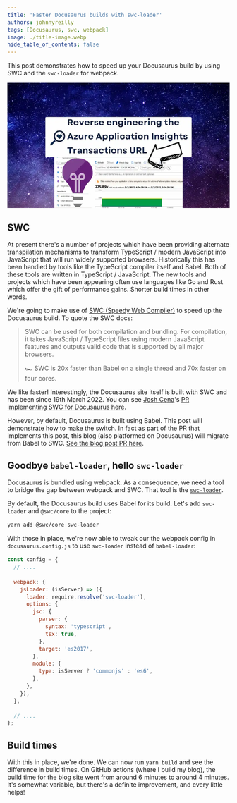 ```yaml
---
title: 'Faster Docusaurus builds with swc-loader'
authors: johnnyreilly
tags: [Docusaurus, swc, webpack]
image: ./title-image.webp
hide_table_of_contents: false
---
```


This post demonstrates how to speed up your Docusaurus build by using SWC and the `swc-loader` for webpack.

![title image reading "Faster Docusaurus builds with swc-loader" with Docusaurus, SWC and webpack logos](title-image.webp)

## SWC

At present there's a number of projects which have been providing alternate transpilation mechanisms to transform TypeScript / modern JavaScript into JavaScript that will run widely supported browsers. Historically this has been handled by tools like the TypeScript compiler itself and Babel. Both of these tools are written in TypeScript / JavaScript. The new tools and projects which have been appearing often use languages like Go and Rust which offer the gift of performance gains. Shorter build times in other words.

We're going to make use of [SWC (Speedy Web Compiler)](https://swc.rs/) to speed up the Docusaurus build. To quote the SWC docs:

> SWC can be used for both compilation and bundling. For compilation, it takes JavaScript / TypeScript files using modern JavaScript features and outputs valid code that is supported by all major browsers.
>
> 🏎 SWC is 20x faster than Babel on a single thread and 70x faster on four cores.

We like faster! Interestingly, the Docusaurus site itself is built with SWC and has been since 19th March 2022. You can see [Josh Cena](@SidaChen63)'s [PR implementing SWC for Docusaurus here](https://github.com/facebook/docusaurus/pull/6944).

However, by default, Docusaurus is built using Babel. This post will demonstrate how to make the switch. In fact as part of the PR that implements this post, this blog (also platformed on Docusaurus) will migrate from Babel to SWC. [See the blog post PR here](https://github.com/johnnyreilly/blog.johnnyreilly.com/pull/288).

## Goodbye `babel-loader`, hello `swc-loader`

Docusaurus is bundled using webpack. As a consequence, we need a tool to bridge the gap between webpack and SWC. That tool is the [`swc-loader`](https://github.com/swc-project/swc-loader).

By default, the Docusaurus build uses Babel for its build. Let's add `swc-loader` and `@swc/core` to the project:

```bash
yarn add @swc/core swc-loader
```

With those in place, we're now able to tweak our the webpack config in `docusaurus.config.js` to use `swc-loader` instead of `babel-loader`:

```js
const config = {
  // ....

  webpack: {
    jsLoader: (isServer) => ({
      loader: require.resolve('swc-loader'),
      options: {
        jsc: {
          parser: {
            syntax: 'typescript',
            tsx: true,
          },
          target: 'es2017',
        },
        module: {
          type: isServer ? 'commonjs' : 'es6',
        },
      },
    }),
  },

  // ....
};
```

## Build times

With this in place, we're done. We can now run `yarn build` and see the difference in build times. On GitHub actions (where I build my blog), the build time for the blog site went from around 6 minutes to around 4 minutes. It's somewhat variable, but there's a definite improvement, and every little helps!
